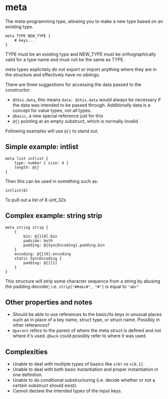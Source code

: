# meta #
The meta-programming type, allowing you to make a new type based on an existing type.

```rpl
meta TYPE NEW_TYPE {
    # keys...
}
```

TYPE must be an existing type and NEW_TYPE must be orthographically valid for a type name and must not be the same as TYPE.

meta types explicitely do not export or import anything where they are in the structure and effectively have no siblings.

There are three suggestions for accessing the data passed to the constructor:

* `@this.data`, this means `data: @this.data` would always be necessary if the data was intended to be passed through. Additionally data is a concept for value types, not all types.
* `@basic`, a new special reference just for this
* `@{}` pointing at an empty substruct, which is normally invalid

Following examples will use `@{}` to stand out.

## Simple example: intlist ##

```rpl
meta list intlist {
    type: number { size: 4 }
    length: @{}
}
```

Then this can be used in something such as:

    intlist(8)

To pull out a list of 8 uint_32s

## Complex example: string strip ##

```rpl
meta string strip {
    {
        bin: @{}[0].bin
        padside: both
        padding: @{SyncEncoding}.padding.bin
    }
    encoding: @{}[0].encoding
    static SyncEncoding {
        padding: @{}[1]
    }
}
```

This structure will strip some character sequence from a string by abusing the padding decoder; i.e. `strip["##abc#", "#"]` is equal to `"abc"`

## Other properties and notes ##

* Should be able to use references to the basic/its keys in unusual places such as in place of a key name, struct type, or struct name. Possibly in other references?
* `@parent` refers to the parent of where the meta struct is defined and not where it's used. `@back` could possibly refer to where it was used.

## Complexities ##

* Unable to deal with multiple types of basics like `x(0)` vs `x[0,1]`.
* Unable to deal with both basic instantiation and proper instantiation in one definition.
* Unable to do conditional substructuring (i.e. decide whether or not a certain substruct should exist).
* Cannot declare the intended types of the input keys.
